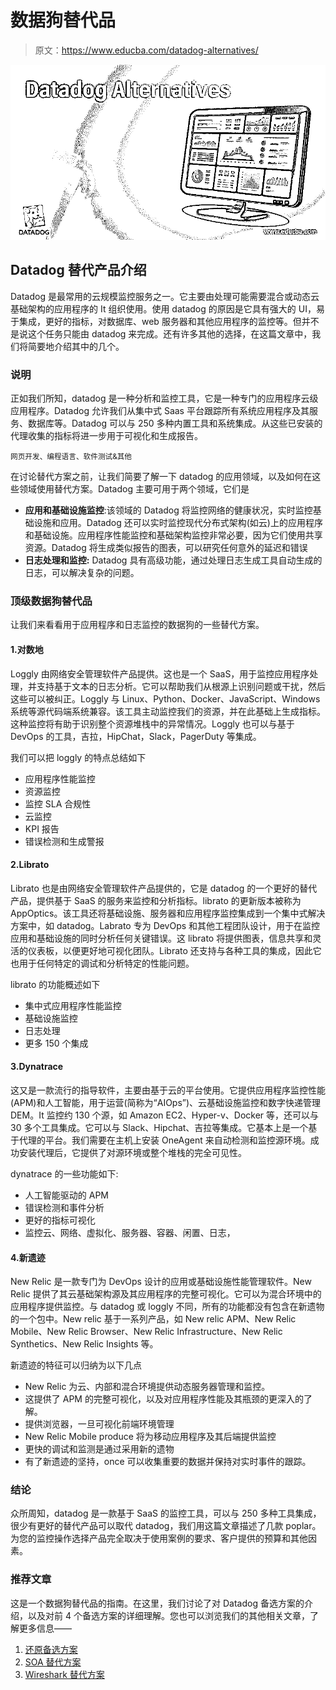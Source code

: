 # 数据狗替代品

> 原文：<https://www.educba.com/datadog-alternatives/>

![Datadog Alternatives](img/fed66439ccfb847e33620ff1b771cae1.png)



## Datadog 替代产品介绍

Datadog 是最常用的云规模监控服务之一。它主要由处理可能需要混合或动态云基础架构的应用程序的 It 组织使用。使用 datadog 的原因是它具有强大的 UI，易于集成，更好的指标，对数据库、web 服务器和其他应用程序的监控等。但并不是说这个任务只能由 datadog 来完成。还有许多其他的选择，在这篇文章中，我们将简要地介绍其中的几个。

### 说明

正如我们所知，datadog 是一种分析和监控工具，它是一种专门的应用程序云级应用程序。Datadog 允许我们从集中式 Saas 平台跟踪所有系统应用程序及其服务、数据库等。Datadog 可以与 250 多种内置工具和系统集成。从这些已安装的代理收集的指标将进一步用于可视化和生成报告。

<small>网页开发、编程语言、软件测试&其他</small>

在讨论替代方案之前，让我们简要了解一下 datadog 的应用领域，以及如何在这些领域使用替代方案。Datadog 主要可用于两个领域，它们是

*   **应用和基础设施监控**:该领域的 Datadog 将监控网络的健康状况，实时监控基础设施和应用。Datadog 还可以实时监控现代分布式架构(如云)上的应用程序和基础设施。应用程序性能监控和基础架构监控非常必要，因为它们使用共享资源。Datadog 将生成类似报告的图表，可以研究任何意外的延迟和错误
*   **日志处理和监控:** Datadog 具有高级功能，通过处理日志生成工具自动生成的日志，可以解决复杂的问题。

### 顶级数据狗替代品

让我们来看看用于应用程序和日志监控的数据狗的一些替代方案。

#### 1.对数地

Loggly 由网络安全管理软件产品提供。这也是一个 SaaS，用于监控应用程序处理，并支持基于文本的日志分析。它可以帮助我们从根源上识别问题或干扰，然后这些可以被纠正。Loggly 与 Linux、Python、Docker、JavaScript、Windows 系统等源代码端系统兼容。该工具主动监控我们的资源，并在此基础上生成指标。这种监控将有助于识别整个资源堆栈中的异常情况。Loggly 也可以与基于 DevOps 的工具，吉拉，HipChat，Slack，PagerDuty 等集成。

我们可以把 loggly 的特点总结如下

*   应用程序性能监控
*   资源监控
*   监控 SLA 合规性
*   云监控
*   KPI 报告
*   错误检测和生成警报

#### 2.Librato

Librato 也是由网络安全管理软件产品提供的，它是 datadog 的一个更好的替代产品，提供基于 SaaS 的服务来监控和分析指标。librato 的更新版本被称为 AppOptics。该工具还将基础设施、服务器和应用程序监控集成到一个集中式解决方案中，如 datadog。Labrato 专为 DevOps 和其他工程团队设计，用于在监控应用和基础设施的同时分析任何关键错误。这 librato 将提供图表，信息共享和灵活的仪表板，以便更好地可视化团队。Librato 还支持与各种工具的集成，因此它也用于任何特定的调试和分析特定的性能问题。

librato 的功能概述如下

*   集中式应用程序性能监控
*   基础设施监控
*   日志处理
*   更多 150 个集成

#### 3.Dynatrace

这又是一款流行的指导软件，主要由基于云的平台使用。它提供应用程序监控性能(APM)和人工智能，用于运营(简称为“AIOps”)、云基础设施监控和数字快递管理 DEM。It 监控约 130 个源，如 Amazon EC2、Hyper-v、Docker 等，还可以与 30 多个工具集成。它可以与 Slack、Hipchat、吉拉等集成。它基本上是一个基于代理的平台。我们需要在主机上安装 OneAgent 来自动检测和监控源环境。成功安装代理后，它提供了对源环境或整个堆栈的完全可见性。

dynatrace 的一些功能如下:

*   人工智能驱动的 APM
*   错误检测和事件分析
*   更好的指标可视化
*   监控云、网络、虚拟化、服务器、容器、闲置、日志，

#### 4.新遗迹

New Relic 是一款专门为 DevOps 设计的应用或基础设施性能管理软件。New Relic 提供了其云基础架构源及其应用程序的完整可视化。它可以为混合环境中的应用程序提供监控。与 datadog 或 loggly 不同，所有的功能都没有包含在新遗物的一个包中。New relic 基于一系列产品，如 New relic APM、New Relic Mobile、New Relic Browser、New Relic Infrastructure、New Relic Synthetics、New Relic Insights 等。

新遗迹的特征可以归纳为以下几点

*   New Relic 为云、内部和混合环境提供动态服务器管理和监控。
*   这提供了 APM 的完整可视化，以及对应用程序性能及其瓶颈的更深入的了解。
*   提供浏览器，一旦可视化前端环境管理
*   New Relic Mobile produce 将为移动应用程序及其后端提供监控
*   更快的调试和监测是通过采用新的遗物
*   有了新遗迹的坚持，once 可以收集重要的数据并保持对实时事件的跟踪。

### 结论

众所周知，datadog 是一款基于 SaaS 的监控工具，可以与 250 多种工具集成，很少有更好的替代产品可以取代 datadog，我们用这篇文章描述了几款 poplar。为您的监控操作选择产品完全取决于使用案例的要求、客户提供的预算和其他因素。

### 推荐文章

这是一个数据狗替代品的指南。在这里，我们讨论了对 Datadog 备选方案的介绍，以及对前 4 个备选方案的详细理解。您也可以浏览我们的其他相关文章，了解更多信息——

1.  [还原备选方案](https://www.educba.com/redux-alternatives/)
2.  [SOA 替代方案](https://www.educba.com/soa-alternatives/)
3.  [Wireshark 替代方案](https://www.educba.com/wireshark-alternatives/)






